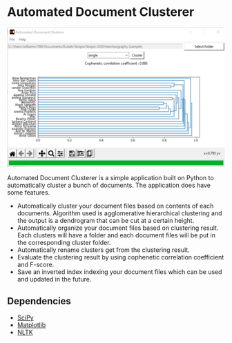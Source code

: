 # Automated Document Clusterer

![User interface of the application](img/GUI.png)

Automated Document Clusterer is a simple application built on Python to automatically cluster a bunch of documents. The application does have some features.
* Automatically cluster your document files based on contents of each documents. Algorithm used is agglomerative hierarchical clustering and the output is a dendrogram that can be cut at a certain height.
* Automatically organize your document files based on clustering result. Each clusters will have a folder and each document files will be put in the corresponding cluster folder.
* Automatically rename clusters get from the clustering result.
* Evaluate the clustering result by using cophenetic correlation coefficient and F-score.
* Save an inverted index indexing your document files which can be used and updated in the future.

## Dependencies

* [SciPy](https://www.scipy.org/)
* [Matplotlib](https://www.matplotlib.org/)
* [NLTK](https://www.nltk.org/)
